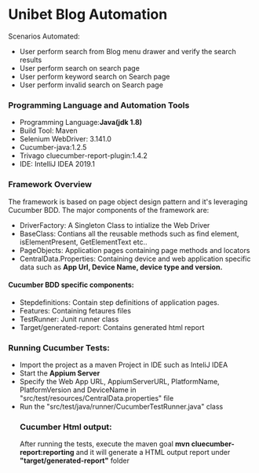 # Unibet Blog Automation
<p>Scenarios Automated:</p>
<ul><li>User perform search from Blog menu drawer and verify the search results</li>
<li>User perform search on search page</li>
  <li>User perform keyword search on Search page</li>
  <li>User perform invalid search on Search page</li>
</ul>
<h3>Programming Language and Automation Tools</h3>
<ul><li>Programming Language:<b>Java(jdk 1.8)</b></li>
  <li> Build Tool: Maven</li>
  <li> Selenium WebDriver: 3.141.0 </li>
  <li> Cucumber-java:1.2.5</li>
  <li>Trivago cluecumber-report-plugin:1.4.2</li>
  <li> IDE: IntelliJ IDEA 2019.1</li>
</ul>
<h3>Framework Overview</h3>
<p>The framework is based on page object design pattern and it's leveraging Cucumber BDD. The major components of the framework are:</p>
<ul><li> DriverFactory: A Singleton Class to intialize the Web Driver</li> <li> BaseClass: Contians all the reusable methods such as find element, isElementPresent, GetElementText etc..</li><li>PageObjects: Application pages containing page methods and locators</li>
  <li>CentralData.Properties: Containing device and web application specific data such as <b>App Url, Device Name, device type and version.</b></li>
</ul>
<h4> Cucumber BDD specific components:</h4>
   <ul>
  <li>Stepdefinitions: Contain step definitions of application pages.</li>
  <li>Features: Containing fetaures files</li>
  <li>TestRunner: Junit runner class</li>
  <li>Target/generated-report: Contains generated html report</li>
  </ul>
  <h3>Running Cucumber Tests:</h3>
  
  <ul>
    <li> Import the project as a maven Project in IDE such as InteliJ IDEA</li>
  <li> Start the <b>Appium Server</b>
    <li> Specify the Web App URL, AppiumServerURL, PlatformName, PlatformVersion and DeviceName  in "src/test/resources/CentralData.properties" file</li>
 <li>Run the "src/test/java/runner/CucumberTestRunner.java" class</li>
 <h3> Cucumber Html output:</h3>
 <p> After running the tests, execute the maven goal <b> mvn cluecumber-report:reporting</b> and it will generate a HTML output report under <b>"target/generated-report"</b> folder</p>
  </ul>
